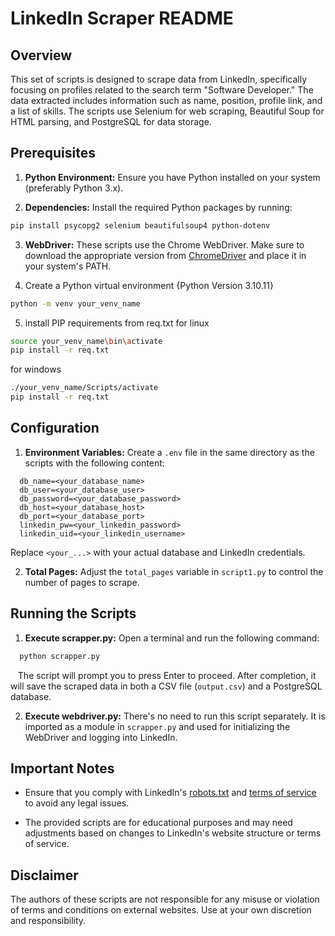 # LinkedIn Scraper README

## Overview

This set of scripts is designed to scrape data from LinkedIn, specifically focusing on profiles related to the search term "Software Developer." The data extracted includes information such as name, position, profile link, and a list of skills. The scripts use Selenium for web scraping, Beautiful Soup for HTML parsing, and PostgreSQL for data storage.

## Prerequisites

1. **Python Environment:** Ensure you have Python installed on your system (preferably Python 3.x).

2. **Dependencies:** Install the required Python packages by running:

```bash
pip install psycopg2 selenium beautifulsoup4 python-dotenv
```

3. **WebDriver:** These scripts use the Chrome WebDriver. Make sure to download the appropriate version from [ChromeDriver](https://sites.google.com/chromium.org/driver/) and place it in your system's PATH.

4. Create a Python virtual environment {Python Version 3.10.11}
```bash
python -m venv your_venv_name
```
5. install PIP requirements from req.txt
for linux
```bash
source your_venv_name\bin\activate
pip install -r req.txt
```
for windows
```bash
./your_venv_name/Scripts/activate
pip install -r req.txt
```
## Configuration

1. **Environment Variables:** Create a `.env` file in the same directory as the scripts with the following content:

```env
  db_name=<your_database_name>
  db_user=<your_database_user>
  db_password=<your_database_password>
  db_host=<your_database_host>
  db_port=<your_database_port>
  linkedin_pw=<your_linkedin_password>
  linkedin_uid=<your_linkedin_username>
```

  Replace `<your_...>` with your actual database and LinkedIn credentials.

2. **Total Pages:** Adjust the `total_pages` variable in `script1.py` to control the number of pages to scrape.

## Running the Scripts

1. **Execute scrapper.py:** Open a terminal and run the following command:

```bash
  python scrapper.py
```

   The script will prompt you to press Enter to proceed. After completion, it will save the scraped data in both a CSV file (`output.csv`) and a PostgreSQL database.

2. **Execute webdriver.py:** There's no need to run this script separately. It is imported as a module in `scrapper.py` and used for initializing the WebDriver and logging into LinkedIn.

## Important Notes

- Ensure that you comply with LinkedIn's [robots.txt](https://www.linkedin.com/robots.txt) and [terms of service](https://www.linkedin.com/legal/user-agreement) to avoid any legal issues.

- The provided scripts are for educational purposes and may need adjustments based on changes to LinkedIn's website structure or terms of service.

## Disclaimer

The authors of these scripts are not responsible for any misuse or violation of terms and conditions on external websites. Use at your own discretion and responsibility.
